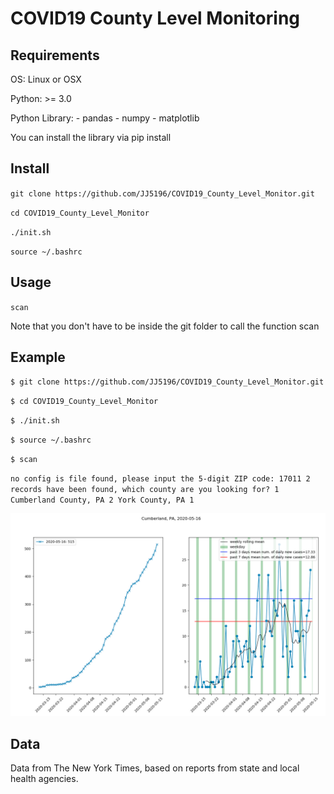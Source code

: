 # COVID19 County Level Monitoring

## Requirements
OS: Linux or OSX

Python: >= 3.0

Python Library:
	- pandas
	- numpy
	- matplotlib

You can install the library via pip install

## Install
`git clone https://github.com/JJ5196/COVID19_County_Level_Monitor.git`

`cd COVID19_County_Level_Monitor`

`./init.sh`

`source ~/.bashrc`

## Usage
`scan`

Note that you don't have to be inside the git folder to call the function scan

## Example
`$ git clone https://github.com/JJ5196/COVID19_County_Level_Monitor.git`

`$ cd COVID19_County_Level_Monitor`

`$ ./init.sh`

`$ source ~/.bashrc`

`$ scan`

`no config is file found, please input the 5-digit ZIP code: 17011
2 records have been found, which county are you looking for?
    1 Cumberland County, PA
    2 York County, PA
1`

![](https://github.com/JJ5196/COVID19_County_Level_Monitor/blob/master/output_example.png)

## Data
Data from The New York Times, based on reports from state and local health agencies.
